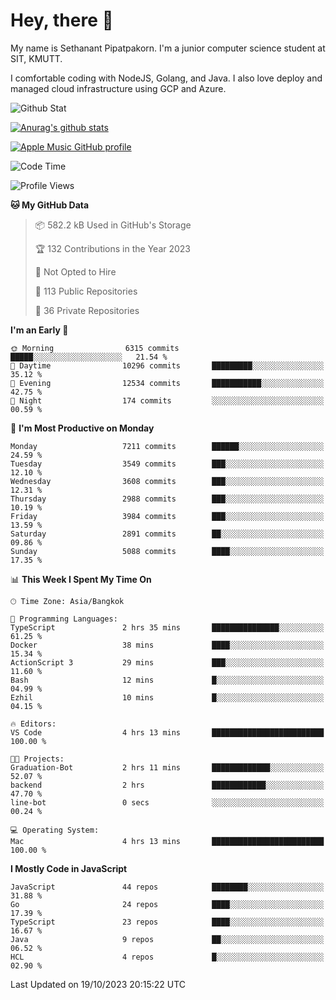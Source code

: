# Hey, there 🙌
My name is Sethanant Pipatpakorn. I'm a junior computer science student at SIT, KMUTT.

I comfortable coding with NodeJS, Golang, and Java. I also love deploy and managed cloud infrastructure using GCP and Azure.

![Github Stat](https://github-profile-summary-cards.vercel.app/api/cards/profile-details?username=thetkpark&theme=dracula)

[![Anurag's github stats](https://github-readme-stats.vercel.app/api?username=thetkpark&count_private=true&show_icons=true&theme=tokyonight)](https://github.com/anuraghazra/github-readme-stats)

[![Apple Music GitHub profile](https://apple-music-github-profile.rayriffy.com/theme/light.svg?uid=000347.6120fcbefcb74cd59d65c108cc315787.1333)](https://github.com/rayriffy/apple-music-github-profile)

<!--START_SECTION:waka-->
![Code Time](http://img.shields.io/badge/Code%20Time-1%2C023%20hrs%2038%20mins-blue)

![Profile Views](http://img.shields.io/badge/Profile%20Views-0-blue)

**🐱 My GitHub Data** 

> 📦 582.2 kB Used in GitHub's Storage 
 > 
> 🏆 132 Contributions in the Year 2023
 > 
> 🚫 Not Opted to Hire
 > 
> 📜 113 Public Repositories 
 > 
> 🔑 36 Private Repositories 
 > 
**I'm an Early 🐤** 

```text
🌞 Morning                6315 commits        █████░░░░░░░░░░░░░░░░░░░░   21.54 % 
🌆 Daytime                10296 commits       █████████░░░░░░░░░░░░░░░░   35.12 % 
🌃 Evening                12534 commits       ███████████░░░░░░░░░░░░░░   42.75 % 
🌙 Night                  174 commits         ░░░░░░░░░░░░░░░░░░░░░░░░░   00.59 % 
```
📅 **I'm Most Productive on Monday** 

```text
Monday                   7211 commits        ██████░░░░░░░░░░░░░░░░░░░   24.59 % 
Tuesday                  3549 commits        ███░░░░░░░░░░░░░░░░░░░░░░   12.10 % 
Wednesday                3608 commits        ███░░░░░░░░░░░░░░░░░░░░░░   12.31 % 
Thursday                 2988 commits        ███░░░░░░░░░░░░░░░░░░░░░░   10.19 % 
Friday                   3984 commits        ███░░░░░░░░░░░░░░░░░░░░░░   13.59 % 
Saturday                 2891 commits        ██░░░░░░░░░░░░░░░░░░░░░░░   09.86 % 
Sunday                   5088 commits        ████░░░░░░░░░░░░░░░░░░░░░   17.35 % 
```


📊 **This Week I Spent My Time On** 

```text
🕑︎ Time Zone: Asia/Bangkok

💬 Programming Languages: 
TypeScript               2 hrs 35 mins       ███████████████░░░░░░░░░░   61.25 % 
Docker                   38 mins             ████░░░░░░░░░░░░░░░░░░░░░   15.34 % 
ActionScript 3           29 mins             ███░░░░░░░░░░░░░░░░░░░░░░   11.60 % 
Bash                     12 mins             █░░░░░░░░░░░░░░░░░░░░░░░░   04.99 % 
Ezhil                    10 mins             █░░░░░░░░░░░░░░░░░░░░░░░░   04.15 % 

🔥 Editors: 
VS Code                  4 hrs 13 mins       █████████████████████████   100.00 % 

🐱‍💻 Projects: 
Graduation-Bot           2 hrs 11 mins       █████████████░░░░░░░░░░░░   52.07 % 
backend                  2 hrs               ████████████░░░░░░░░░░░░░   47.70 % 
line-bot                 0 secs              ░░░░░░░░░░░░░░░░░░░░░░░░░   00.24 % 

💻 Operating System: 
Mac                      4 hrs 13 mins       █████████████████████████   100.00 % 
```

**I Mostly Code in JavaScript** 

```text
JavaScript               44 repos            ████████░░░░░░░░░░░░░░░░░   31.88 % 
Go                       24 repos            ████░░░░░░░░░░░░░░░░░░░░░   17.39 % 
TypeScript               23 repos            ████░░░░░░░░░░░░░░░░░░░░░   16.67 % 
Java                     9 repos             ██░░░░░░░░░░░░░░░░░░░░░░░   06.52 % 
HCL                      4 repos             █░░░░░░░░░░░░░░░░░░░░░░░░   02.90 % 
```




 Last Updated on 19/10/2023 20:15:22 UTC
<!--END_SECTION:waka-->
